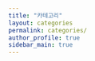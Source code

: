 ```yaml
---
title: "카테고리"
layout: categories
permalink: categories/
author_profile: true
sidebar_main: true
---
```


<!--
---

{% for category in site.categories %}

<span style="font-size: 18px;">{{ category[0] }}</span>

  {% assign posts = category[1] %}
    {% for post in posts %}
        {% include archive-single2.html type=page.entries_layout %}
    {% endfor %}
{% endfor %}
-->